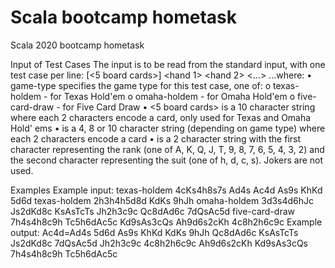 # Scala bootcamp hometask
 Scala 2020 bootcamp hometask
 
Input of Test Cases
The input is to be read from the standard input, with one test case per line:
<game-type> [<5 board cards>] <hand 1> <hand 2> <...> <hand N>
...where:
• game-type specifies the game type for this test case, one of:
o texas-holdem - for Texas Hold'em
o omaha-holdem - for Omaha Hold'em
o five-card-draw - for Five Card Draw
• <5 board cards> is a 10 character string where each 2 characters encode a card, only used
for Texas and Omaha Hold' ems
• <hand X> is a 4, 8 or 10 character string (depending on game type) where each 2 characters
encode a card
• <card> is a 2 character string with the first character representing the rank (one
of A, K, Q, J, T, 9, 8, 7, 6, 5, 4, 3, 2) and the second character representing the suit (one
of h, d, c, s). Jokers are not used.
 
Examples
Example input:
texas-holdem 4cKs4h8s7s Ad4s Ac4d As9s KhKd 5d6d
texas-holdem 2h3h4h5d8d KdKs 9hJh
omaha-holdem 3d3s4d6hJc Js2dKd8c KsAsTcTs Jh2h3c9c Qc8dAd6c 7dQsAc5d
five-card-draw 7h4s4h8c9h Tc5h6dAc5c Kd9sAs3cQs Ah9d6s2cKh 4c8h2h6c9c
Example output:
Ac4d=Ad4s 5d6d As9s KhKd
KdKs 9hJh
Qc8dAd6c KsAsTcTs Js2dKd8c 7dQsAc5d Jh2h3c9c
4c8h2h6c9c Ah9d6s2cKh Kd9sAs3cQs 7h4s4h8c9h Tc5h6dAc5c
